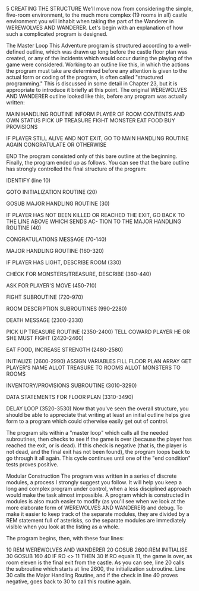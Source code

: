 5
CREATING THE STRUCTURE
We'll move now from considering the simple, five-room environment, to the much more complex (19 rooms in all) castle environment you will inhabit when taking the part of the Wanderer in WEREWOLVES AND WANDERER. Let's begin with an explanation of how such a complicated program is designed.

The Master Loop
This Adventure program is structured according to a well-defined outline, which was drawn up long before the castle floor plan was created, or any of the incidents which would occur during the playing of the game were considered. Working to an outline like this, in which the actions the program must take are determined before any attention is given to the actual form or coding of the program, is often called "structured programming." This is discussed in some detail in Chapter 23, but it is appropriate to introduce it briefly at this point. The original WEREWOLVES AND WANDERER outline looked like this, before any program was actually written:

MAIN HANDLING ROUTINE
   INFORM PLAYER OF ROOM CONTENTS AND OWN
     STATUS
   PICK UP TREASURE
   FIGHT MONSTER
   EAT FOOD
   BUY PROVISIONS

IF PLAYER STILL ALIVE AND NOT EXIT, GO TO MAIN
HANDLING ROUTINE AGAIN
CONGRATULATE OR OTHERWISE

END
The program consisted only of this bare outline at the beginning. Finally, the program ended up as follows. You can see that the bare outline has strongly controlled the final structure of the program:

IDENTIFY (line 10)

GOTO INITIALIZATION ROUTINE (20)

GOSUB MAJOR HANDLING ROUTINE (30)

IF PLAYER HAS NOT BEEN KILLED OR REACHED THE
EXIT, GO BACK TO THE LINE ABOVE WHICH SENDS AC-
TION TO THE MAJOR HANDLING ROUTINE (40)

CONGRATULATIONS MESSAGE (70-140)

MAJOR HANDLING ROUTINE (160-320)

IF PLAYER HAS LIGHT, DESCRIBE ROOM (330)

CHECK FOR MONSTERS/TREASURE, DESCRIBE (360-440)

ASK FOR PLAYER'S MOVE (450-710)

FIGHT SUBROUTINE (720-970)

ROOM DESCRIPTION SUBROUTINES (990-2280)

DEATH MESSAGE (2300-2330)

PICK UP TREASURE ROUTINE (2350-2400) TELL COWARD
PLAYER HE OR SHE MUST FIGHT (2420-2460)

EAT FOOD, INCREASE STRENGTH (2480-2580)

INITIALIZE (2600-2990)
   ASSIGN VARIABLES
   FILL FLOOR PLAN ARRAY
   GET PLAYER'S NAME
   ALLOT TREASURE TO ROOMS
   ALLOT MONSTERS TO ROOMS

INVENTORY/PROVISIONS SUBROUTINE (3010-3290)

DATA STATEMENTS FOR FLOOR PLAN (3310-3490)

DELAY LOOP (3520-3530)
Now that you've seen the overall structure, you should be able to appreciate that writing at least an initial outline helps give form to a program which could otherwise easily get out of control.

The program sits within a "master loop" which calls all the needed subroutines, then checks to see if the game is over (because the player has reached the exit, or is dead). If this check is negative (that is, the player is not dead, and the final exit has not been found), the program loops back to go through it all again. This cycle continues until one of the "end condition" tests proves positive.

Modular Construction
The program was written in a series of discrete modules, a process I strongly suggest you follow. It will help you keep a long and complex program under control, when a less disciplined approach would make the task almost impossible. A program which is constructed in modules is also much easier to modify (as you'll see when we look at the more elaborate form of WEREWOLVES AND WANDERER) and debug. To make it easier to keep track of the separate modules, they are divided by a REM statement full of asterisks, so the separate modules are immediately visible when you look at the listing as a whole.

The program begins, then, with these four lines:

10 REM WEREWOLVES AND WANDERER
20 GOSUB 2600:REM INITIALISE
30 GOSUB 160
40 IF RO <> 11 THEN 30
If RO equals 11, the game is over, as room eleven is the final exit from the castle. As you can see, line 20 calls the subroutine which starts at line 2600, the initialization subroutine. Line 30 calls the Major Handling Routine, and if the check in line 40 proves negative, goes back to 30 to call this routine again.
